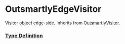 # OutsmartlyEdgeVisitor

Visitor object edge-side. Inherits from [OutsmartlyVisitor](OutsmartlyVisitor.md).

### [Type Definition](../../packages/core/src/public/types.ts#:~:text=interface%20OutsmartlyEdgeVisitor)